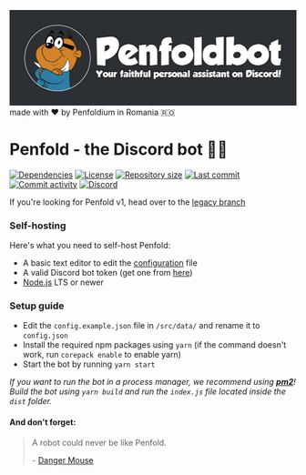 ![Penfoldbot - Your faithful personal assistant on Discord!](./assets/penfoldbot.png) made with :heart: by Penfoldium in Romania :romania:

# Penfold - the Discord bot :hamster::robot:

[![Dependencies](https://img.shields.io/depfu/dependencies/github/penfoldium/penfoldbot)](https://github.com/penfoldium/penfoldbot/blob/master/package.json#L19)
[![License](https://img.shields.io/github/license/penfoldium/penfoldbot.svg)](https://github.com/penfoldium/penfoldbot/blob/master/LICENSE)
[![Repository size](https://img.shields.io/github/repo-size/penfoldium/penfoldbot.svg)]()
[![Last commit](https://img.shields.io/github/last-commit/penfoldium/penfoldbot.svg)](https://github.com/penfoldium/penfoldbot/commits/master)
[![Commit activity](https://img.shields.io/github/commit-activity/w/penfoldium/penfoldbot.svg)](https://github.com/penfoldium/penfoldbot/commits/master)
[![Discord](https://img.shields.io/discord/564903050590945310.svg)](https://discord.gg/uaRkbEH)

If you're looking for Penfold v1, head over to the [legacy branch](https://github.com/penfoldium/penfoldbot/tree/legacy)

### Self-hosting

Here's what you need to self-host Penfold:

- A basic text editor to edit the [configuration](./src/data/config.example.json) file
- A valid Discord bot token (get one from [here](https://discordapp.com/developers/applications))
- [Node.js](https://nodejs.org/en) LTS or newer

<!-- ### Optional stuff
These offer additional features, but the bot can run without them:
- YouTube Data API v3 key (follow the steps presented [here](https://developers.google.com/youtube/v3/getting-started))
- Genius API client (go [here](https://genius.com/api-clients))
- Spotify API client (go [here](https://developer.spotify.com/dashboard))
- Pokole (go [here](https://github.com/penfoldium/pokole)) -->

### Setup guide

- Edit the `config.example.json` file in `/src/data/` and rename it to `config.json`
- Install the required npm packages using `yarn` (if the command doesn't work, run `corepack enable` to enable yarn)
- Start the bot by running `yarn start`

_If you want to run the bot in a process manager, we recommend using **[pm2](https://pm2.keymetrics.io)**! Build the bot using `yarn build` and run the `index.js` file located inside the `dist` folder._

#### And don't forget:

> A robot could never be like Penfold.
>
> \- [Danger Mouse](#and-dont-forget '(Danger Mouse 2015, Series 1, Episode 25, "Megahurtz Attacks", 04:29)')
